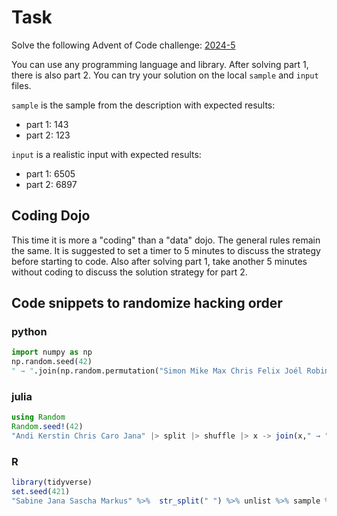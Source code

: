# Task

Solve the following Advent of Code challenge: [2024-5](https://adventofcode.com/2024/day/5)

You can use any programming language and library. After solving part 1, there is also part 2.
You can try your solution on the local `sample` and `input` files.

`sample` is the sample from the description with expected results:
- part 1: 143
- part 2: 123

`input` is a realistic input with expected results:
- part 1: 6505
- part 2: 6897

## Coding Dojo

This time it is more a "coding" than a "data" dojo. The general rules remain the same. It is suggested to set a timer to 5 minutes to discuss the strategy before starting to code. Also after solving part 1, take another 5 minutes without coding to discuss the solution strategy for part 2.

## Code snippets to randomize hacking order

### python

```python
import numpy as np
np.random.seed(42)
" → ".join(np.random.permutation("Simon Mike Max Chris Felix Joél Robin".split()))
```

### julia

```julia
using Random
Random.seed!(42)
"Andi Kerstin Chris Caro Jana" |> split |> shuffle |> x -> join(x," → ")
```

### R

```R
library(tidyverse)
set.seed(421)
"Sabine Jana Sascha Markus" %>%  str_split(" ") %>% unlist %>% sample %>% str_c(collapse=" → ")
```